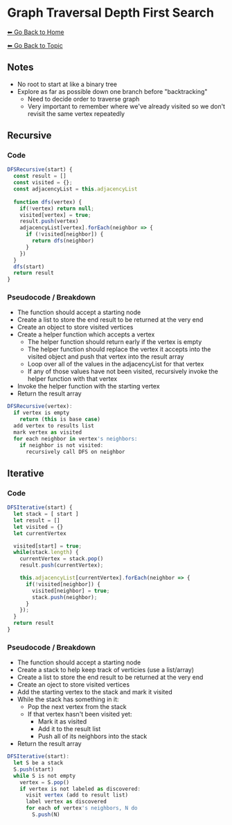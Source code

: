 # Graph Traversal Depth First Search

[⬅ Go Back to Home](../README.md)

[⬅ Go Back to Topic](/graphs.md)

## Notes
- No root to start at like a binary tree
- Explore as far as possible down one branch before "backtracking"
  - Need to decide order to traverse graph
  - Very important to remember where we've already visited so we don't revisit the same vertex repeatedly

## Recursive
### Code
```js
DFSRecursive(start) {
  const result = []
  const visited = {};
  const adjacencyList = this.adjacencyList
  
  function dfs(vertex) {
    if(!vertex) return null;
    visited[vertex] = true;
    result.push(vertex)
    adjacencyList[vertex].forEach(neighbor => {
      if (!visited[neighbor]) {
        return dfs(neighbor)
      }
    })
  }
  dfs(start)
  return result
}
```
### Pseudocode / Breakdown
- The function should accept a starting node
- Create a list to store the end result to be returned at the very end
- Create an object to store visited vertices
- Create a helper function which accepts a vertex
  - The helper  function should return early if the vertex is empty
  - The helper function should replace the vertex it accepts into the visited object and push that vertex into the result array
  - Loop over all of the values in the adjacencyList for that vertex
  - If any of those values have not been visited, recursively invoke the helper function with that vertex
- Invoke the helper function with the starting vertex
- Return the result array
```js
DFSRecursive(vertex):
  if vertex is empty
    return (this is base case)
  add vertex to results list
  mark vertex as visited
  for each neighbor in vertex's neighbors:
    if neighbor is not visited:
      recursively call DFS on neighbor
```

## Iterative
### Code
```js
DFSIterative(start) {
  let stack = [ start ]
  let result = []
  let visited = {}
  let currentVertex

  visited[start] = true;
  while(stack.length) {
    currentVertex = stack.pop()
    result.push(currentVertex);

    this.adjacencyList[currentVertex].forEach(neighbor => {
      if(!visited[neighbor]) {
        visited[neighbor] = true;
        stack.push(neighbor);
      }
    });
  }
  return result
}
```
### Pseudocode / Breakdown
- The function should accept a starting node
- Create a stack to help keep track of verticies (use a list/array)
- Create a list to store the end result to be returned at the very end
- Create an oject to store visited vertices
- Add the starting vertex to the stack and mark it visited
- While the stack has something in it:
  - Pop the next vertex from the stack
  - If that vertex hasn't been visited yet:
    - Mark it as visited
    - Add it to the result list
    - Push all of its neighbors into the stack
- Return the result array
```js
DFSIterative(start):
  let S be a stack
  S.push(start)
  while S is not empty
    vertex = S.pop()
    if vertex is not labeled as discovered:
      visit vertex (add to result list)
      label vertex as discovered
      for each of vertex's neighbors, N do 
        S.push(N)
```
